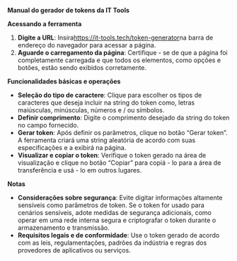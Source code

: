 **Manual do gerador de tokens da IT Tools**

**Acessando a ferramenta**
1. **Digite a URL**: Insira<https://it-tools.tech/token-generator>na barra de endereço do navegador para acessar a página.
2. **Aguarde o carregamento da página**: Certifique - se de que a página foi completamente carregada e que todos os elementos, como opções e botões, estão sendo exibidos corretamente.

**Funcionalidades básicas e operações**
- **Seleção do tipo de caractere**: Clique para escolher os tipos de caracteres que deseja incluir na string do token como, letras maiúsculas, minúsculas, números e / ou símbolos.
- **Definir comprimento**: Digite o comprimento desejado da string do token no campo fornecido.
- **Gerar token**: Após definir os parâmetros, clique no botão “Gerar token”. A ferramenta criará uma string aleatória de acordo com suas especificações e a exibirá na página.
- **Visualizar e copiar o token**: Verifique o token gerado na área de visualização e clique no botão “Copiar” para copiá - lo para a área de transferência e usá - lo em outros lugares.

**Notas**
- **Considerações sobre segurança**: Evite digitar informações altamente sensíveis como parâmetros de token. Se o token for usado para cenários sensíveis, adote medidas de segurança adicionais, como operar em uma rede interna segura e criptografar o token durante o armazenamento e transmissão.
- **Requisitos legais e de conformidade**: Use o token gerado de acordo com as leis, regulamentações, padrões da indústria e regras dos provedores de aplicativos ou serviços.